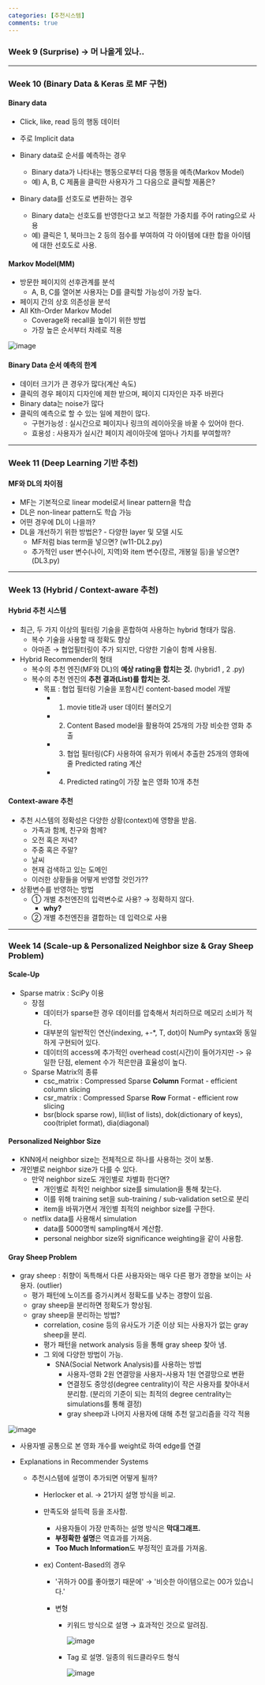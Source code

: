```yaml
---
categories: [추천시스템]
comments: true
---
```


### Week 9 (Surprise) → 머 나올게 있나..

---

### Week 10 (Binary Data & Keras 로 MF 구현)

#### Binary data

- Click, like, read 등의 행동 데이터
- 주로 Implicit data

- Binary data로 순서를 예측하는 경우
  - Binary data가 나타내는 행동으로부터 다음 행동을 예측(Markov Model)
  - 예) A, B, C 제품을 클릭한 사용자가 그 다음으로 클릭할 제품은?
- Binary data를 선호도로 변환하는 경우
  - Binary data는 선호도를 반영한다고 보고 적절한 가중치를 주어 rating으로 사용
  - 예) 클릭은 1, 북마크는 2 등의 점수를 부여하여 각 아이템에 대한 합을 아이템에 대한 선호도로 사용.
  
  

#### Markov Model(MM)

- 방문한 페이지의 선후관계를 분석
  - A, B, C를 열어본 사용자는 D를 클릭할 가능성이 가장 높다.
- 페이지 간의 상호 의존성을 분석
- All Kth-Order Markov Model
  - Coverage와 recall을 높이기 위한 방법
  - 가장 높은 순서부터 차례로 적용

![image](https://user-images.githubusercontent.com/37925813/102020280-7d949400-3dbb-11eb-874a-d97107ce6764.png)



#### Binary Data 순서 예측의 한계

- 데이터 크기가 큰 경우가 많다(계산 속도)
- 클릭의 경우 페이지 디자인에 제한 받으며, 페이지 디자인은 자주 바뀐다
- Binary data는 noise가 많다
- 클릭의 예측으로 할 수 있는 일에 제한이 많다.
  - 구현가능성 : 실시간으로 페이지나 링크의 레이아웃을 바꿀 수 있어야 한다.
  - 효용성 : 사용자가 실시간 페이지 레이아웃에 얼마나 가치를 부여할까?

---

### Week 11 (Deep Learning 기반 추천)

#### MF와 DL의 차이점

- MF는 기본적으로 linear model로서 linear pattern을 학습
- DL은 non-linear pattern도 학습 가능
- 어떤 경우에 DL이 나을까?
- DL을 개선하기 위한 방법은? - 다양한 layer 및 모델 시도
  - MF처럼 bias term을 넣으면? (w11-DL2.py)
  - 추가적인 user 변수(나이, 지역)와 item 변수(장르, 개봉일 등)을 넣으면?(DL3.py)

---

### Week 13 (Hybrid / Context-aware 추천)

#### Hybrid 추천 시스템

- 최근, 두 가지 이상의 필터링 기술을 혼합하여 사용하는 hybrid 형태가 많음.
  - 복수 기술을 사용할 때 정확도 향상
  - 아마존 → 협업필터링이 주가 되지만, 다양한 기술이 함께 사용됨.
- Hybrid Recommender의 형태
  - 복수의 추천 엔진(MF와 DL)의 **예상 rating을 합치는 것.** (hybrid1 , 2 .py)
  - 복수의 추천 엔진의 **추천 결과(List)를 합치는 것.**
    - 목표 : 협업 필터링 기술을 포함시킨 content-based model 개발
      - 1) movie title과 user 데이터 불러오기
      
      - 2) Content Based model을 활용하여 25개의 가장 비슷한 영화 추출
      
      - 3) 협업 필터링(CF) 사용하여 유저가 위에서 추출한 25개의 영화에 줄 Predicted rating 계산
      
      - 4) Predicted rating이 가장 높은 영화 10개 추천
      
        

#### Context-aware 추천

- 추천 시스템의 정확성은 다양한 상황(context)에 영향을 받음.
  - 가족과 함께, 친구와 함께?
  - 오전 혹은 저녁?
  - 주중 혹은 주말?
  - 날씨
  - 현재 검색하고 있는 도메인
  - 이러한 상황들을 어떻게 반영할 것인가??
- 상황변수를 반영하는 방법
  - ① 개별 추천엔진의 입력변수로 사용? → 정확하지 않다. 
    - **why?**
  - ② 개별 추천엔진을 결합하는 데 입력으로 사용

---

### Week 14 (Scale-up & Personalized Neighbor size & Gray Sheep Problem)

#### Scale-Up

- Sparse matrix : SciPy 이용
  - 장점 
    - 데이터가 sparse한 경우 데이터를 압축해서 처리하므로 메모리 소비가 적다.
    - 대부분의 일반적인 연산(indexing, +-*, T, dot)이 NumPy syntax와 동일하게 구현되어 있다.
    - 데이터의 access에 추가적인 overhead cost(시간)이 들어가지만 -> 유일한 단점, element 수가 적은만큼 효율성이 높다.
  - Sparse Matrix의 종류
    - csc_matrix : Compressed Sparse **Column** Format - efficient column slicing
    - csr_matrix : Compressed Sparse **Row** Format - efficient row slicing
    - bsr(block sparse row), lil(list of lists), dok(dictionary of keys), coo(triplet format), dia(diagonal)



#### Personalized Neighbor Size

- KNN에서 neighbor size는 전체적으로 하나를 사용하는 것이 보통.
- 개인별로 neighbor size가 다를 수 있다.
  - 만약 neighbor size도 개인별로 차별화 한다면?
    - 개인별로 최적인 neighbor size를 simulation을 통해 찾는다.
    - 이를 위해 training set을 sub-training / sub-validation set으로 분리
    - item을 바꿔가면서 개인별 최적의 neighbor size를 구한다.
  - netflix data를 사용해서 simulation
    - data를 5000명씩 sampling해서 계산함.
    - personal neighbor size와 significance weighting을 같이 사용함.

#### Gray Sheep Problem

- gray sheep : 취향이 독특해서 다른 사용자와는 매우 다른 평가 경향을 보이는 사용자. (outlier)
  - 평가 패턴에 노이즈를 증가시켜서 정확도를 낮추는 경향이 있음.
  - gray sheep을 분리하면 정확도가 향상됨.
  - gray sheep을 분리하는 방법?
    - correlation, cosine 등의 유사도가 기준 이상 되는 사용자가 없는 gray sheep을 분리.
    - 평가 패턴을 network analysis 등을 통해 gray sheep 찾아 냄.
    - 그 외에 다양한 방법이 가능.
      - SNA(Social Network Analysis)를 사용하는 방법
        - 사용자-영화 2원 연결망을 사용자-사용자 1원 연결망으로 변환
        - 연결정도 중앙성(degree centrality)이 작은 사용자를 찾아내서 분리함. (분리의 기준이 되는 최적의 degree centrality는 simulations를 통해 결정)
        - gray sheep과 나머지 사용자에 대해 추천 알고리즘을 각각 적용

![image](https://user-images.githubusercontent.com/37925813/102020306-c0ef0280-3dbb-11eb-8a5d-02c8cea1f6e8.png)

- 사용자별 공통으로 본 영화 개수를 weight로 하여 edge를 연결

- Explanations in Recommender Systems

  - 추천시스템에 설명이 추가되면 어떻게 될까?

    - Herlocker et al. → 21가지 설명 방식을 비교.

    - 만족도와 설득력 등을 조사함.

      - 사용자들이 가장 만족하는 설명 방식은 **막대그래프.**
      - **부정확한 설명**은 역효과를 가져옴.
      - **Too Much Information**도 부정적인 효과를 가져옴.

    - ex) Content-Based의 경우

      - '귀하가 00를 좋아했기 때문에' → '비슷한 아이템으로는 00가 있습니다.'

      - 변형

        - 키워드 방식으로 설명 → 효과적인 것으로 알려짐.

          ![image](https://user-images.githubusercontent.com/37925813/102020318-d106e200-3dbb-11eb-8e60-ea47d3c9b617.png)

        - Tag 로 설명. 일종의 워드클라우드 형식

          ![image](https://user-images.githubusercontent.com/37925813/102020321-debc6780-3dbb-11eb-8fca-4b43fc08da9a.png)